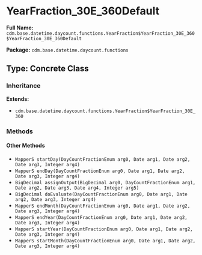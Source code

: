 # YearFraction_30E_360Default

**Full Name:** `cdm.base.datetime.daycount.functions.YearFraction$YearFraction_30E_360$YearFraction_30E_360Default`

**Package:** `cdm.base.datetime.daycount.functions`

## Type: Concrete Class

### Inheritance

**Extends:**
- `cdm.base.datetime.daycount.functions.YearFraction$YearFraction_30E_360`

### Methods

#### Other Methods

- `MapperS startDay(DayCountFractionEnum arg0, Date arg1, Date arg2, Date arg3, Integer arg4)`
- `MapperS endDay(DayCountFractionEnum arg0, Date arg1, Date arg2, Date arg3, Integer arg4)`
- `BigDecimal assignOutput(BigDecimal arg0, DayCountFractionEnum arg1, Date arg2, Date arg3, Date arg4, Integer arg5)`
- `BigDecimal doEvaluate(DayCountFractionEnum arg0, Date arg1, Date arg2, Date arg3, Integer arg4)`
- `MapperS endMonth(DayCountFractionEnum arg0, Date arg1, Date arg2, Date arg3, Integer arg4)`
- `MapperS endYear(DayCountFractionEnum arg0, Date arg1, Date arg2, Date arg3, Integer arg4)`
- `MapperS startYear(DayCountFractionEnum arg0, Date arg1, Date arg2, Date arg3, Integer arg4)`
- `MapperS startMonth(DayCountFractionEnum arg0, Date arg1, Date arg2, Date arg3, Integer arg4)`

